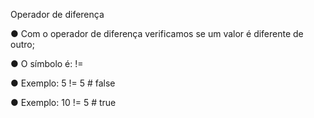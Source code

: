 Operador de diferença

● Com o operador de diferença verificamos se um valor é diferente de
outro;

● O símbolo é: !=

● Exemplo: 5 != 5 # false

● Exemplo: 10 != 5 # true